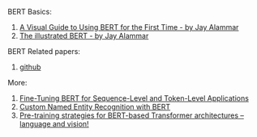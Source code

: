 BERT Basics:
1. <a href="http://jalammar.github.io/a-visual-guide-to-using-bert-for-the-first-time/">A Visual Guide to Using BERT for the First Time - by Jay Alammar</a>
2. <a href="http://jalammar.github.io/illustrated-bert/">The illustrated BERT - by Jay Alammar</a>

BERT Related papers:
1. <a href="https://github.com/tomohideshibata/BERT-related-papers">github</a>

More:
1. <a href="https://d2l.ai/chapter_natural-language-processing-applications/finetuning-bert.html">Fine-Tuning BERT for Sequence-Level and Token-Level Applications</a>
2. <a href="https://colab.research.google.com/github/NielsRogge/Transformers-Tutorials/blob/master/BERT/Custom_Named_Entity_Recognition_with_BERT_only_first_wordpiece.ipynb#scrollTo=zPDla1mmZiax">Custom Named Entity Recognition with BERT</a>
3. <a href="https://www.youtube.com/watch?v=dabFOBE4eZI">Pre-training strategies for BERT-based Transformer architectures – language and vision!</a>
